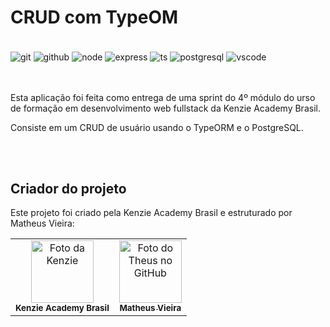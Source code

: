# CRUD com TypeOM

<div style="display: inline_block"><br/>
    <img align="center" alt="git" src="https://img.shields.io/badge/GIT-E44C30?style=for-the-badge&logo=git&logoColor=white"/>
    <img align="center" alt="github" src="https://img.shields.io/badge/GitHub-100000?style=for-the-badge&logo=github&logoColor=white"/>
    <img align="center" alt="node" src="https://img.shields.io/badge/Node.js-43853D?style=for-the-badge&logo=node.js&logoColor=white"/>
    <img align="center" alt="express" src="https://img.shields.io/badge/Express.js-404D59?style=for-the-badge"/>
    <img align="center" alt="ts" src="https://img.shields.io/badge/TypeScript-007ACC?style=for-the-badge&logo=typescript&logoColor=white"/>
    <img align="center" alt="postgresql" src="https://img.shields.io/badge/PostgreSQL-316192?style=for-the-badge&logo=postgresql&logoColor=white"/>
    <!-- <img align="center" alt="jwt" src="https://img.shields.io/badge/json%20web%20tokens-323330?style=for-the-badge&logo=json-web-tokens&logoColor=pink"/> -->
    <img align="center" alt="vscode" src="https://img.shields.io/badge/Visual_Studio_Code-0078D4?style=for-the-badge&logo=visual%20studio%20code&logoColor=white"/>
</div>
<br/>
<br/>


Esta aplicação foi feita como entrega de uma sprint do 4º módulo do urso de formação em desenvolvimento web fullstack da Kenzie Academy Brasil.

Consiste em um CRUD de usuário usando o TypeORM e o PostgreSQL.

<br/>

<!-- <img src="https://conteudo-kenzie-fullstack.vercel.app/modulo_4/sprint_4/5_entrega/img/diagrama.png"/> -->

<br/> 

## Criador do projeto

Este projeto foi criado pela Kenzie Academy Brasil e estruturado por Matheus Vieira:

<table>
  <tr>
    <td align="center">
        <img src="https://veja.abril.com.br/wp-content/uploads/2019/12/1.jpg" width="100px;" alt="Foto da Kenzie"/><br>
        <sub>
          <b>Kenzie Academy Brasil</b>
        </sub>
    </td>
    <td align="center">
        <a href="https://www.linkedin.com/in/th-matheus/" target="_blank">
          <img src="https://avatars.githubusercontent.com/u/109465340?v=4" width="100px;" alt="Foto do Theus no GitHub"/><br>
          <sub>
            <b>Matheus Vieira</b>
          </sub>
        </a>
    </td>
    
  </tr>
</table>
